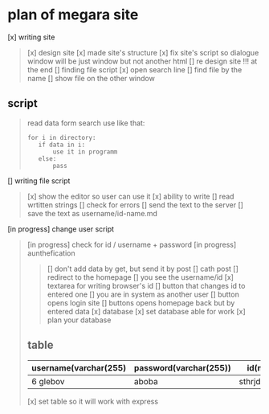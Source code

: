 # plan of megara site
[x] writing site
>[x] design site
>[x] made site's structure
>[x] fix site's script so dialogue window will be just window but not another html
>[] re design site !!! at the end
[] finding file script
>[x] open search line
>[] find file by the name
>[] show file on the other window
## script
>read data form search use like that:
>```
>for i in directory:
>    if data in i:
>        use it in programm
>    else:
>        pass
>```

[] writing file script
>[x] show the editor so user can use it
>[x] ability to write
>[] read wrtitten strings
>[] check for errors
>[] send the text to the server
>[] save the text as username/id-name.md

[in progress] change user script
>[in progress] check for id / username + password
>[in progress] aunthefication
>>[] don't add data by get, but send it by post
>>[] cath post
>>[] redirect to the homepage
>[] you see the username/id
>[x] textarea for writing browser's id
>[] button that changes id to entered one
>[] you are in system as another user
>[] button opens login site
>[] buttons opens homepage back but by entered data
[x] database
>[x] set database able for work
>[x] plan your database
>## table 
>|username(varchar(255)|password(varchar(255))|id(mediumtext)
>|---|---|---|
>|6 glebov             |aboba                 |sthrjdhmjdghmfghm
>
>[x] set table so it will work with express
